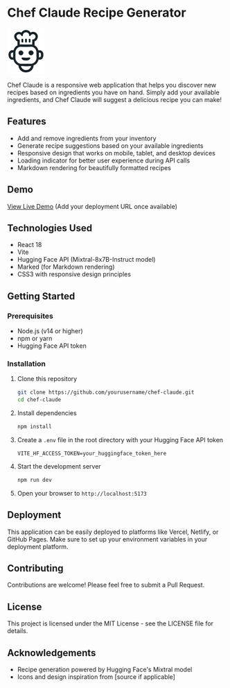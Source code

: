 # Chef Claude Recipe Generator

![Chef Claude Logo](./src/images/Chef_Claude_Icon.png)

Chef Claude is a responsive web application that helps you discover new recipes based on ingredients you have on hand. Simply add your available ingredients, and Chef Claude will suggest a delicious recipe you can make!

## Features

- Add and remove ingredients from your inventory
- Generate recipe suggestions based on your available ingredients
- Responsive design that works on mobile, tablet, and desktop devices
- Loading indicator for better user experience during API calls
- Markdown rendering for beautifully formatted recipes

## Demo

[View Live Demo](#) (Add your deployment URL once available)

## Technologies Used

- React 18
- Vite
- Hugging Face API (Mixtral-8x7B-Instruct model)
- Marked (for Markdown rendering)
- CSS3 with responsive design principles

## Getting Started

### Prerequisites

- Node.js (v14 or higher)
- npm or yarn
- Hugging Face API token

### Installation

1. Clone this repository
   ```bash
   git clone https://github.com/yourusername/chef-claude.git
   cd chef-claude
   ```

2. Install dependencies
   ```bash
   npm install
   ```

3. Create a `.env` file in the root directory with your Hugging Face API token
   ```
   VITE_HF_ACCESS_TOKEN=your_huggingface_token_here
   ```

4. Start the development server
   ```bash
   npm run dev
   ```

5. Open your browser to `http://localhost:5173`

## Deployment

This application can be easily deployed to platforms like Vercel, Netlify, or GitHub Pages. Make sure to set up your environment variables in your deployment platform.

## Contributing

Contributions are welcome! Please feel free to submit a Pull Request.

## License

This project is licensed under the MIT License - see the LICENSE file for details.

## Acknowledgements

- Recipe generation powered by Hugging Face's Mixtral model
- Icons and design inspiration from [source if applicable]
